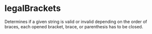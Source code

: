 # legalBrackets
Determines if a given string is valid or invalid depending on the order of braces, each opened bracket, brace, or parenthesis has to be closed.

